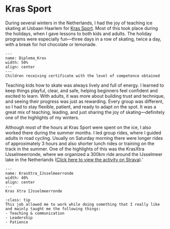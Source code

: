 # Kras Sport

During several winters in the Netherlands, I had the joy of teaching ice skating at IJsbaan Haarlem for [Kras Sport](https://www.krassport.nl/). Most of this took place during the holidays, when I gave lessons to both kids and adults. The holiday programs were especially fun—three days in a row of skating, twice a day, with a break for hot chocolate or lemonade.

```{figure} ../Figures/Diploma_KrasSport.jpg
---
name: Diploma_Kras
width: 50%
align: center
---
Children receiving certificate with the level of competence obtained
```

Teaching kids how to skate was always lively and full of energy. I learned to keep things playful, clear, and safe, helping beginners feel confident and excited to learn. With adults, it was more about building trust and technique, and seeing their progress was just as rewarding. Every group was different, so I had to stay flexible, patient, and ready to adapt on the spot. It was a great mix of teaching, leading, and just sharing the joy of skating—definitely one of the highlights of my winters.

Although most of the hours at Kras Sport were spent on the ice, I also worked there during the summer months. I led group rides, where I guided adults in road cycling. Usually on Saturday morning there were longer rides of approximately 3 hours and also shorter lunch rides or training on the track in the summer. One of the highlights of this was the KrasXtra IJsselmeerronde, where we organized a 300km ride around the IJsselmeer lake in the Netherlands ([Click here to view the activity on Strava](Ahttps://www.strava.com/activities/1096391304/overview)).'

```{figure} ../Figures/KrasXtra_IJsselmeerronde.jpg
---
name: KrasXtra_IJsselmeerronde
width: 40%
align: center
---
Kras Xtra IJsselmeerronde
```

```{admonition} Skills obtained
:class: tip
This job allowed me to work while doing something that I really like and mainly taught me the following things: 
- Teaching & communication
- Leadership
- Patience
```